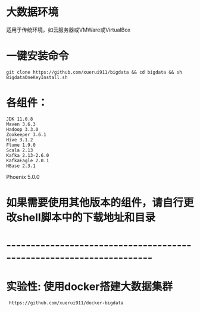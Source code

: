# 大数据环境
  
  适用于传统环境，如云服务器或VMWare或VirtualBox
  
# 一键安装命令
	git clone https://github.com/xuerui911/bigdata && cd bigdata && sh BigdataOneKeyInstall.sh

# 各组件：
	JDK 11.0.8
	Maven 3.6.3
	Hadoop 3.3.0
	Zookeeper 3.6.1
	Hive 3.1.2
	Flume 1.9.0
	Scala 2.13
	Kafka 2.13-2.6.0
	KafkaEagle 2.0.1
	HBase 2.3.1
  Phoenix 5.0.0

# 如果需要使用其他版本的组件，请自行更改shell脚本中的下载地址和目录
# --------------------------------------------------------------------

# 实验性: 使用docker搭建大数据集群
	 https://github.com/xuerui911/docker-bigdata
